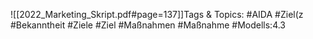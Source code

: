 
![[2022_Marketing_Skript.pdf#page=137]]Tags & Topics:
   #AIDA
   #Ziel(z
   #Bekanntheit
   #Ziele
   #Ziel
   #Maßnahmen
   #Maßnahme
   #Modells:4.3